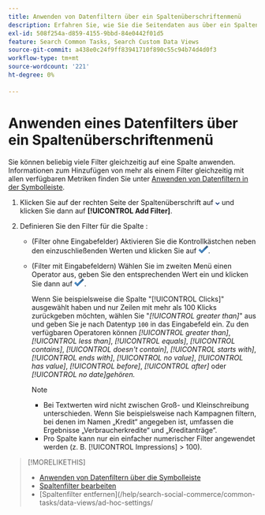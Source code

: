 ```yaml
---
title: Anwenden von Datenfiltern über ein Spaltenüberschriftenmenü
description: Erfahren Sie, wie Sie die Seitendaten aus über ein Spaltenüberschriftenmenü filtern.
exl-id: 508f254a-d859-4155-9bbd-84e0442f01d5
feature: Search Common Tasks, Search Custom Data Views
source-git-commit: a438e0c24f9ff83941710f890c55c94b74d4d0f3
workflow-type: tm+mt
source-wordcount: '221'
ht-degree: 0%

---
```


# Anwenden eines Datenfilters über ein Spaltenüberschriftenmenü

<!-- The same in new UI and legacy CM views -->

<!-- Doesn't include instructions for legacy Portfolios or Reports views -->

Sie können beliebig viele Filter gleichzeitig auf eine Spalte anwenden.<!-- True only for entity names, I think: All filters are joined using the AND operator. --> Informationen zum Hinzufügen von mehr als einem Filter gleichzeitig mit allen verfügbaren Metriken finden Sie unter [Anwenden von Datenfiltern in der Symbolleiste](column-filter-apply-from-toolbar.md).

1. Klicken Sie auf der rechten Seite der Spaltenüberschrift auf ![Pfeil nach unten](/help/search-social-commerce/assets/arrow-down-dropdown.png "Pfeil nach unten") und klicken Sie dann auf **[!UICONTROL Add Filter]**.

1. Definieren Sie den Filter für die Spalte :

   * (Filter ohne Eingabefelder) Aktivieren Sie die Kontrollkästchen neben den einzuschließenden Werten und klicken Sie auf ![Filter aktualisieren](/help/search-social-commerce/assets/select.png "Hinzufügen").

   * (Filter mit Eingabefeldern) Wählen Sie im zweiten Menü einen Operator aus, geben Sie den entsprechenden Wert ein und klicken Sie dann auf ![Filter aktualisieren](/help/search-social-commerce/assets/select.png "Hinzufügen").

     Wenn Sie beispielsweise die Spalte &quot;[!UICONTROL Clicks]&quot; ausgewählt haben und nur Zeilen mit mehr als 100 Klicks zurückgeben möchten, wählen Sie &quot;*[!UICONTROL greater than]*&quot; aus und geben Sie je nach Datentyp `100` in das Eingabefeld ein. Zu den verfügbaren Operatoren können *[!UICONTROL greater than]*, *[!UICONTROL less than]*, *[!UICONTROL equals]*, *[!UICONTROL contains]*, *[!UICONTROL doesn't contain]*, *[!UICONTROL starts with]*, *[!UICONTROL ends with]*, *[!UICONTROL no value]*, *[!UICONTROL has value]*, *[!UICONTROL before]*, *[!UICONTROL after]* oder *[!UICONTROL no date]gehören.*

     >[!NOTE]
     >
     >* Bei Textwerten wird nicht zwischen Groß- und Kleinschreibung unterschieden. Wenn Sie beispielsweise nach Kampagnen filtern, bei denen im Namen „Kredit“ angegeben ist, umfassen die Ergebnisse „Verbraucherkredite“ und „Kreditanträge“.
     >* Pro Spalte kann nur ein einfacher numerischer Filter angewendet werden (z. B. [!UICONTROL Impressions] \> 100).

>[!MORELIKETHIS]
>
>* [Anwenden von Datenfiltern über die Symbolleiste](/help/search-social-commerce/common-tasks/data-views/ad-hoc-settings/column-filter-apply-from-toolbar.md)
>* [Spaltenfilter bearbeiten](/help/search-social-commerce/common-tasks/data-views/ad-hoc-settings/column-filter-edit.md)
>* [Spaltenfilter entfernen]&#x200B;(/help/search-social-commerce/common-tasks/data-views/ad-hoc-settings/
